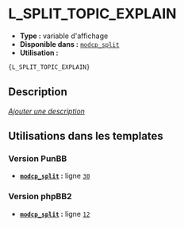 # L_SPLIT_TOPIC_EXPLAIN
* __Type :__ variable d'affichage
* __Disponible dans :__ [`modcp_split`](../tpl/var/modcp_split.md)
* __Utilisation :__

```html
{L_SPLIT_TOPIC_EXPLAIN}
```

## Description
[*Ajouter une description*](https://fa-tvars.appspot.com/var/L_SPLIT_TOPIC_EXPLAIN)

## Utilisations dans les templates

### Version PunBB
* __[`modcp_split`](../tpl/var/modcp_split.md#readme) :__ ligne [`30`](../tpl/src/punbb/modcp_split.tpl#L30)

### Version phpBB2
* __[`modcp_split`](../tpl/var/modcp_split.md#readme) :__ ligne [`12`](../tpl/src/subsilver/modcp_split.tpl#L12)